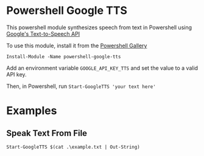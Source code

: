# Powershell Google TTS

This powershell module synthesizes speech from text in Powershell using [Google's Text-to-Speech API](https://cloud.google.com/text-to-speech/)

To use this module, install it from the [Powershell Gallery](https://www.powershellgallery.com/packages/powershell-google-tts)

```
Install-Module -Name powershell-google-tts
```

Add an environment variable `GOOGLE_API_KEY_TTS` and set the value to a valid API key.

Then, in Powershell, run `Start-GoogleTTS 'your text here'`

# Examples

## Speak Text From File

```
Start-GoogleTTS $(cat .\example.txt | Out-String)
```